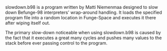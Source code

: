 slowdown.b98 is a program written by Matti Niemenmaa designed to slow
down Befunge-98 interpreters' wrap-around handling. It loads the
specified program file into a random location in Funge-Space and
executes it there after wiping itself out.

The primary slow-down noticeable when using slowdown.b98 is caused by
the fact that it executes a great many cycles and pushes many values to
the stack before ever passing control to the program.
